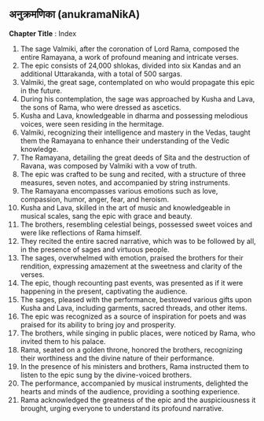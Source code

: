 ## अनुक्रमणिका (anukramaNikA)
**Chapter Title** : Index

1. The sage Valmiki, after the coronation of Lord Rama, composed the entire Ramayana, a work of profound meaning and intricate verses.
2. The epic consists of 24,000 shlokas, divided into six Kandas and an additional Uttarakanda, with a total of 500 sargas.
3. Valmiki, the great sage, contemplated on who would propagate this epic in the future.
4. During his contemplation, the sage was approached by Kusha and Lava, the sons of Rama, who were dressed as ascetics.
5. Kusha and Lava, knowledgeable in dharma and possessing melodious voices, were seen residing in the hermitage.
6. Valmiki, recognizing their intelligence and mastery in the Vedas, taught them the Ramayana to enhance their understanding of the Vedic knowledge.
7. The Ramayana, detailing the great deeds of Sita and the destruction of Ravana, was composed by Valmiki with a vow of truth.
8. The epic was crafted to be sung and recited, with a structure of three measures, seven notes, and accompanied by string instruments.
9. The Ramayana encompasses various emotions such as love, compassion, humor, anger, fear, and heroism.
10. Kusha and Lava, skilled in the art of music and knowledgeable in musical scales, sang the epic with grace and beauty.
11. The brothers, resembling celestial beings, possessed sweet voices and were like reflections of Rama himself.
12. They recited the entire sacred narrative, which was to be followed by all, in the presence of sages and virtuous people.
13. The sages, overwhelmed with emotion, praised the brothers for their rendition, expressing amazement at the sweetness and clarity of the verses.
14. The epic, though recounting past events, was presented as if it were happening in the present, captivating the audience.
15. The sages, pleased with the performance, bestowed various gifts upon Kusha and Lava, including garments, sacred threads, and other items.
16. The epic was recognized as a source of inspiration for poets and was praised for its ability to bring joy and prosperity.
17. The brothers, while singing in public places, were noticed by Rama, who invited them to his palace.
18. Rama, seated on a golden throne, honored the brothers, recognizing their worthiness and the divine nature of their performance.
19. In the presence of his ministers and brothers, Rama instructed them to listen to the epic sung by the divine-voiced brothers.
20. The performance, accompanied by musical instruments, delighted the hearts and minds of the audience, providing a soothing experience.
21. Rama acknowledged the greatness of the epic and the auspiciousness it brought, urging everyone to understand its profound narrative.